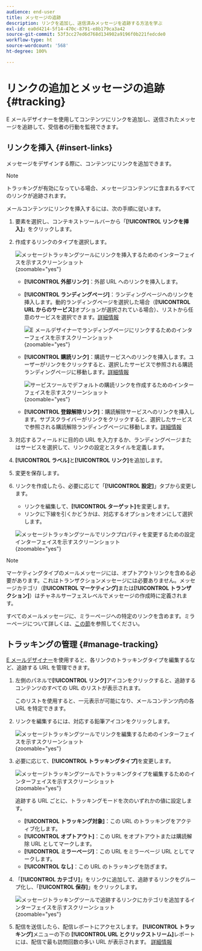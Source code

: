 ```yaml
---
audience: end-user
title: メッセージの追跡
description: リンクを追加し、送信済みメッセージを追跡する方法を学ぶ
exl-id: ea0d4214-5f14-470c-8791-e8b179ca3a42
source-git-commit: 53f3cc27ed6d768d134902a9196f0b221fedcde0
workflow-type: ht
source-wordcount: '568'
ht-degree: 100%

---
```


# リンクの追加とメッセージの追跡 {#tracking}

E メールデザイナーを使用してコンテンツにリンクを追加し、送信されたメッセージを追跡して、受信者の行動を監視できます。

## リンクを挿入 {#insert-links}

メッセージをデザインする際に、コンテンツにリンクを追加できます。

>[!NOTE]
>
>トラッキングが有効になっている場合、メッセージコンテンツに含まれるすべてのリンクが追跡されます。

メールコンテンツにリンクを挿入するには、次の手順に従います。

1. 要素を選択し、コンテキストツールバーから「**[!UICONTROL リンクを挿入]**」をクリックします。

1. 作成するリンクのタイプを選択します。

   ![メッセージトラッキングツールにリンクを挿入するためのインターフェイスを示すスクリーンショット](assets/message-tracking-insert-link.png){zoomable="yes"}

   * **[!UICONTROL 外部リンク]**：外部 URL へのリンクを挿入します。

   * **[!UICONTROL ランディングページ]**：ランディングページへのリンクを挿入します。動的ランディングページを選択した場合（**[!UICONTROL URL からのサービス]**&#x200B;オプションが選択されている場合）、リストから任意のサービスを選択できます。[詳細情報](../landing-pages/create-lp.md#define-actions-on-form-submission)

     ![E メールデザイナーでランディングページにリンクするためのインターフェイスを示すスクリーンショット](assets/email-link-to-landing-page.png){zoomable="yes"}

   * **[!UICONTROL 購読リンク]**：購読サービスへのリンクを挿入します。ユーザーがリンクをクリックすると、選択したサービスで参照される購読ランディングページに移動します。[詳細情報](../audience/manage-services.md#create-service)

     ![サービスツールでデフォルトの購読リンクを作成するためのインターフェイスを示すスクリーンショット](assets/service-create-default-lp-link.png){zoomable="yes"}

   * **[!UICONTROL 登録解除リンク]**：購読解除サービスへのリンクを挿入します。サブスクライバーがリンクをクリックすると、選択したサービスで参照される購読解除ランディングページに移動します。[詳細情報](../audience/manage-services.md#create-service)

   <!--* **[!UICONTROL Mirror page]**: Add a link to display the email content in a web browser. [Learn more]-->

1. 対応するフィールドに目的の URL を入力するか、ランディングページまたはサービスを選択して、リンクの設定とスタイルを定義します。

1. **[!UICONTROL ラベル]**&#x200B;と&#x200B;**[!UICONTROL リンク]**&#x200B;を追加します。

1. 変更を保存します。

1. リンクを作成したら、必要に応じて「**[!UICONTROL 設定]**」タブから変更します。

   * リンクを編集して、**[!UICONTROL ターゲット]**&#x200B;を変更します。
   * リンクに下線を引くかどうかは、対応するオプションをオンにして選択します。

   ![メッセージトラッキングツールでリンクプロパティを変更するための設定インターフェイスを示すスクリーンショット](assets/message-tracking-link-settings.png){zoomable="yes"}

>[!NOTE]
>
>マーケティングタイプのメールメッセージには、オプトアウトリンクを含める必要があります。これはトランザクションメッセージには必要ありません。メッセージカテゴリ（**[!UICONTROL マーケティング]**&#x200B;または&#x200B;**[!UICONTROL トランザクション]**）はチャネルサーフェスレベルでメッセージの作成時に定義されます。

すべてのメールメッセージに、ミラーページへの特定のリンクを含めます。ミラーページについて詳しくは、[この節](mirror-page.md)を参照してください。

## トラッキングの管理 {#manage-tracking}

[E メールデザイナー](create-email-content.md)を使用すると、各リンクのトラッキングタイプを編集するなど、追跡する URL を管理できます。

1. 左側のパネルで&#x200B;**[!UICONTROL リンク]**&#x200B;アイコンをクリックすると、追跡するコンテンツのすべての URL のリストが表示されます。

   このリストを使用すると、一元表示が可能になり、メールコンテンツ内の各 URL を特定できます。

1. リンクを編集するには、対応する鉛筆アイコンをクリックします。

   ![メッセージトラッキングツールでリンクを編集するためのインターフェイスを示すスクリーンショット](assets/message-tracking-edit-links.png){zoomable="yes"}

1. 必要に応じて、**[!UICONTROL トラッキングタイプ]**&#x200B;を変更します。

   ![メッセージトラッキングツールでトラッキングタイプを編集するためのインターフェイスを示すスクリーンショット](assets/message-tracking-edit-a-link.png){zoomable="yes"}

   追跡する URL ごとに、トラッキングモードを次のいずれかの値に設定します。

   * **[!UICONTROL トラッキング対象]**：この URL のトラッキングをアクティブ化します。
   * **[!UICONTROL オプトアウト]**：この URL をオプトアウトまたは購読解除 URL としてマークします。
   * **[!UICONTROL ミラーページ]**：この URL をミラーページ URL としてマークします。
   * **[!UICONTROL なし]**：この URL のトラッキングを防ぎます。<!--This information is saved: if the URL appears again in a future message, its tracking is automatically deactivated.-->

1. 「**[!UICONTROL カテゴリ]**」をリンクに追加して、追跡するリンクをグループ化し、「**[!UICONTROL 保存]**」をクリックします。

   ![メッセージトラッキングツールで追跡するリンクにカテゴリを追加するインターフェイスを示すスクリーンショット](assets/message-tracking-edit-a-link_2.png){zoomable="yes"}

1. 配信を送信したら、配信レポートにアクセスします。 **[!UICONTROL トラッキング]**&#x200B;メニューの下の **[!UICONTROL URL とクリックストリーム]**&#x200B;レポートには、配信で最も訪問回数の多い URL が表示されます。 [詳細情報](../reporting/gs-reports.md)